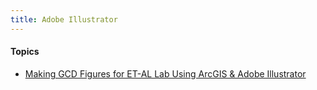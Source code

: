 ```yaml
---
title: Adobe Illustrator
---
```




#### Topics

- [Making GCD Figures for ET-AL Lab Using ArcGIS & Adobe Illustrator]({{site.baseurl}}/resources/how-to-guides/use-specific-software/adobe-illustrator/making-gcd-figures-for-et-al-lab-using-arcgis-adobe-illustrator)

